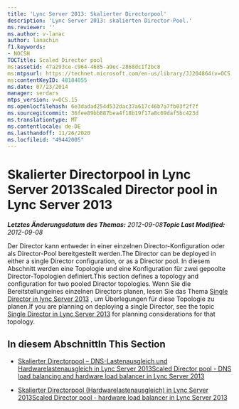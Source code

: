 ```yaml
---
title: 'Lync Server 2013: Skalierter Directorpool'
description: 'Lync Server 2013: skalierten Director-Pool.'
ms.reviewer: ''
ms.author: v-lanac
author: lanachin
f1.keywords:
- NOCSH
TOCTitle: Scaled Director pool
ms:assetid: 47a293ce-c964-4685-a9ec-2868dc1f2bc8
ms:mtpsurl: https://technet.microsoft.com/en-us/library/JJ204864(v=OCS.15)
ms:contentKeyID: 48184055
ms.date: 07/23/2014
manager: serdars
mtps_version: v=OCS.15
ms.openlocfilehash: 6e3dadad254d532dac37a617c46b7a7fb03f2f7f
ms.sourcegitcommit: 36fee89bb887bea4f18b19f17a8c69daf5bc423d
ms.translationtype: MT
ms.contentlocale: de-DE
ms.lasthandoff: 11/26/2020
ms.locfileid: "49442005"
---
```

# <a name="scaled-director-pool-in-lync-server-2013"></a><span data-ttu-id="1f257-103">Skalierter Directorpool in Lync Server 2013</span><span class="sxs-lookup"><span data-stu-id="1f257-103">Scaled Director pool in Lync Server 2013</span></span>

<div data-xmlns="http://www.w3.org/1999/xhtml">

<div class="topic" data-xmlns="http://www.w3.org/1999/xhtml" data-msxsl="urn:schemas-microsoft-com:xslt" data-cs="https://msdn.microsoft.com/">

<div data-asp="https://msdn2.microsoft.com/asp">



</div>

<div id="mainSection">

<div id="mainBody"><span data-ttu-id="1f257-104">

<span> </span></span><span class="sxs-lookup"><span data-stu-id="1f257-104">

<span> </span></span></span>

<span data-ttu-id="1f257-105">_**Letztes Änderungsdatum des Themas:** 2012-09-08_</span><span class="sxs-lookup"><span data-stu-id="1f257-105">_**Topic Last Modified:** 2012-09-08_</span></span>

<span data-ttu-id="1f257-106">Der Director kann entweder in einer einzelnen Director-Konfiguration oder als Director-Pool bereitgestellt werden.</span><span class="sxs-lookup"><span data-stu-id="1f257-106">The Director can be deployed in either a single Director configuration, or as a Director pool.</span></span> <span data-ttu-id="1f257-107">In diesem Abschnitt werden eine Topologie und eine Konfiguration für zwei gepoolte Director-Topologien definiert.</span><span class="sxs-lookup"><span data-stu-id="1f257-107">This section defines a topology and configuration for two pooled Director topologies.</span></span> <span data-ttu-id="1f257-108">Wenn Sie die Bereitstellungeines einzelnen Directors planen, lesen Sie das Thema [Single Director in lync Server 2013](lync-server-2013-single-director.md) , um Überlegungen für diese Topologie zu planen.</span><span class="sxs-lookup"><span data-stu-id="1f257-108">If you are planning on deploying a single Director, see the topic [Single Director in Lync Server 2013](lync-server-2013-single-director.md) for planning considerations for that topology.</span></span>

<div>

## <a name="in-this-section"></a><span data-ttu-id="1f257-109">In diesem Abschnitt</span><span class="sxs-lookup"><span data-stu-id="1f257-109">In This Section</span></span>

  - [<span data-ttu-id="1f257-110">Skalierter Directorpool – DNS-Lastenausgleich und Hardwarelastenausgleich in Lync Server 2013</span><span class="sxs-lookup"><span data-stu-id="1f257-110">Scaled Director pool - DNS load balancing and hardware load balancer in Lync Server 2013</span></span>](lync-server-2013-scaled-director-pool-dns-load-balancing-and-hardware-load-balancer.md)

  - [<span data-ttu-id="1f257-111">Skalierter Directorpool (Hardwarelastenausgleich) in Lync Server 2013</span><span class="sxs-lookup"><span data-stu-id="1f257-111">Scaled Director pool - hardware load balancer in Lync Server 2013</span></span>](lync-server-2013-scaled-director-pool-hardware-load-balancer.md)

<span data-ttu-id="1f257-112"></div>

</div>

<span> </span>

</div>

</div>

</span><span class="sxs-lookup"><span data-stu-id="1f257-112"></div>

</div>

<span> </span>

</div>

</div>

</span></span></div>

